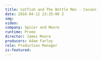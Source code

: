```yaml
---
title: Catfish and The Bottle Men - Cocoon
date: 2016-04-12 13:35:00 Z
img: 
video: 
company: Spicer and Moore
runtime: Promo
director: James Moore
producers: Adam Farley
role: Production Manager
is-featured:
---
```


